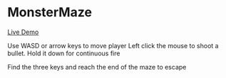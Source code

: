# MonsterMaze

[Live Demo](https://ajseemar.github.io/MonsterMaze/)

Use WASD or arrow keys to move player
Left click the mouse to shoot a bullet. Hold it down for continuous fire

Find the three keys and reach the end of the maze to escape
